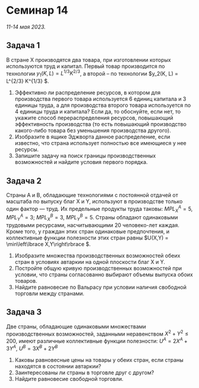# Семинар 14

*11-14 мая 2023.*

## Задача 1

В стране Х производятся два товара, при изготовлении которых используются труд и капитал. Первый товар производится по технологии $y_1(K, L) = L^{1/3}K^{2/3}$, а второй – по технологии $y_2(K, L) = L^{2/3} K^{1/3} $.

1. Эффективно ли распределение ресурсов, в котором для производства первого товара используется 6 единиц капитала и 3 единицы труда, а для производства второго товара используется по 4 единицы труда и капитала? Если да, то обоснуйте, если нет, то укажите способ перераспределения ресурсов, повышающий эффективность производства (то есть повышающий производство какого-либо товара без уменьшения производства другого).
2. Изобразите в ящике Эджворта данное распределение, если известно, что страна использует полностью все имеющиеся у нее ресурсы.
3. Запишите задачу на поиск границы производственных возможностей и найдите условия первого порядка.


## Задача 2

Страны А и В, обладающие технологиями с постоянной отдачей от масштаба по выпуску благ X и Y, используют в производстве только один фактор — труд. Их предельные продукты труда таковы: $MPL^A_X = 5$, $MPL^A_Y = 3$; $MPL^B_X = 3$, $MPL^B_Y = 5$. Страны обладают одинаковыми трудовыми ресурсами, насчитывающими 20 человеко-лет каждая. Кроме того, у граждан этих стран одинаковые предпочтения, и коллективные функции полезности этих стран равны $U(X,Y) = \min\left\lbrace X,Y\right\rbrace $.

1. Изобразите множества производственных возможностей обеих стран в условиях автаркии на одной плоскости благ X и Y.
2. Постройте общую кривую производственных возможностей при условии, что страны согласованно выбирают объемы выпуска обоих товаров.
3. Найдите равновесие по Вальрасу при условии наличия свободной торговли между странами.


## Задача 3 

Две страны, обладающие одинаковыми множествами производственных возможностей, заданными неравенством $X^2 + Y^2 \leqslant 200$, имеют различные коллективные функции полезности: $U^A = 2X^A +3Y^A$, $U^B = 3X^B +2Y^B$

1. Каковы равновесные цены на товары у обеих стран, если страны находятся в состоянии автаркии?
2. Заинтересованы ли страны в торговле друг с другом? 
3. Найдите равновесие свободной торговли.









